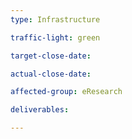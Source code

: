 ```yaml
---
type: Infrastructure

traffic-light: green

target-close-date: 

actual-close-date: 

affected-group: eResearch

deliverables: 

---
```

